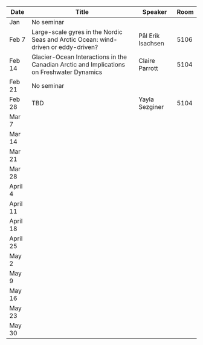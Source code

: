 Date  |  Title                                            |  Speaker                                                                                                |  Room
---------|-----------------------------------------------------|---------------------------------------------------------------------------------------------------------------------|------
Jan | No seminar | 
Feb 7 | Large-scale gyres in the Nordic Seas and Arctic Ocean: wind-driven or eddy-driven? | Pål Erik Isachsen | 5106
Feb 14 | Glacier-Ocean Interactions in the Canadian Arctic and Implications on Freshwater Dynamics | Claire Parrott | 5104
Feb 21 | No seminar |
Feb 28 | TBD | Yayla Sezginer | 5104
Mar 7 |
Mar 14 |
Mar 21 |
Mar 28 |
April 4 |
April 11 |
April 18 |
April 25 |
May 2 |
May 9 |
May 16 |
May 23 |
May 30 |